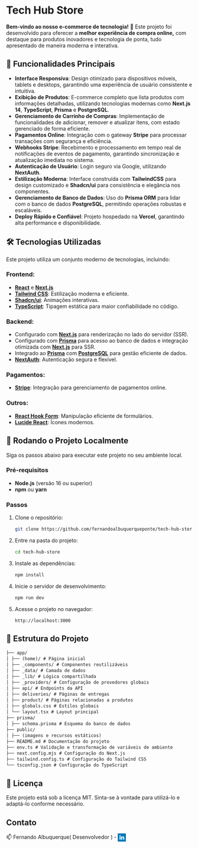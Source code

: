 # Tech Hub Store

**Bem-vindo ao nosso e-commerce de tecnologia!** 🚀 Este projeto foi desenvolvido para oferecer a **melhor experiência de compra online,** com destaque para produtos inovadores e tecnologia de ponta, tudo apresentado de maneira moderna e interativa.

## 🎨 Funcionalidades Principais

- **Interface Responsiva**: Design otimizado para dispositivos móveis, tablets e desktops, garantindo uma experiência de usuário consistente e intuitiva.
- **Exibição de Produtos**: E-commerce completo que lista produtos com informações detalhadas, utilizando tecnologias modernas como **Next.js 14**, **TypeScript**, **Prisma** e **PostgreSQL**.
- **Gerenciamento de Carrinho de Compras**: Implementação de funcionalidades de adicionar, remover e atualizar itens, com estado gerenciado de forma eficiente.
- **Pagamentos Online**: Integração com o gateway **Stripe** para processar transações com segurança e eficiência.
- **Webhooks Stripe**: Recebimento e processamento em tempo real de notificações de eventos de pagamento, garantindo sincronização e atualização imediata no sistema.
- **Autenticação de Usuário**: Login seguro via Google, utilizando **NextAuth**.
- **Estilização Moderna**: Interface construída com **TailwindCSS** para design customizado e **Shadcn/ui** para consistência e elegância nos componentes.
- **Gerenciamento de Banco de Dados**: Uso do **Prisma ORM** para lidar com o banco de dados **PostgreSQL**, permitindo operações robustas e escaláveis.
- **Deploy Rápido e Confiável**: Projeto hospedado na **Vercel**, garantindo alta performance e disponibilidade.

## 🛠️ Tecnologias Utilizadas

Este projeto utiliza um conjunto moderno de tecnologias, incluindo:

### Frontend:

- [**React**](https://reactjs.org/) e [**Next.js**](https://nextjs.org/)
- [**Tailwind CSS**](https://tailwindcss.com/): Estilização moderna e eficiente.
- [**Shadcn/ui**](https://ui.shadcn.com/): Animações interativas.
- [**TypeScript**](https://www.typescriptlang.org/): Tipagem estática para maior confiabilidade no código.

### Backend:

- Configurado com [**Next.js**](https://nextjs.org/) para renderização no lado do servidor (SSR).
- Configurado com [**Prisma**](https://www.prisma.io/) para acesso ao banco de dados e integração otimizada com [**Next.js**](https://nextjs.org/) para SSR.
- Integrado ao [**Prisma**](https://www.prisma.io/) com [**PostgreSQL**](https://www.postgresql.org/) para gestão eficiente de dados.
- [**NextAuth**](https://next-auth.js.org/): Autenticação segura e flexível.

### **Pagamentos**:

- [**Stripe**](https://stripe.com/): Integração para gerenciamento de pagamentos online.

### Outros:

- [**React Hook Form**](https://react-hook-form.com/): Manipulação eficiente de formulários.
- [**Lucide React**](https://lucide.dev/): Ícones modernos.

## 🚀 Rodando o Projeto Localmente

Siga os passos abaixo para executar este projeto no seu ambiente local.

### Pré-requisitos

- **Node.js** (versão 16 ou superior)
- **npm** ou **yarn**

### Passos

1. Clone o repositório:

   ```bash
   git clone https://github.com/fernandoalbuquerqueponte/tech-hub-store.git
   ```

2. Entre na pasta do projeto:

   ```bash
   cd tech-hub-store
   ```

3. Instale as dependências:

   ```bash
   npm install
   ```

4. Inicie o servidor de desenvolvimento:

   ```bash
   npm run dev
   ```

5. Acesse o projeto no navegador:
   ```
   http://localhost:3000
   ```

## 📂 Estrutura do Projeto

```
├── app/
│ ├── (home)/ # Página inicial
│ ├── _components/ # Componentes reutilizáveis
│ ├── _data/ # Camada de dados
│ ├── _lib/ # Lógica compartilhada
│ ├── _providers/ # Configuração de provedores globais
│ ├── api/ # Endpoints da API
│ ├── deliveries/ # Páginas de entregas
│ ├── product/ # Páginas relacionadas a produtos
│ ├── globals.css # Estilos globais
│ └── layout.tsx # Layout principal
├── prisma/
│ ├── schema.prisma # Esquema do banco de dados
├── public/
│ ├── (imagens e recursos estáticos)
├── README.md # Documentação do projeto
├── env.ts # Validação e transformação de variáveis de ambiente
├── next.config.mjs # Configuração do Next.js
├── tailwind.config.ts # Configuração do Tailwind CSS
└── tsconfig.json # Configuração do TypeScript
```

## 📝 Licença

Este projeto está sob a licença MIT. Sinta-se à vontade para utilizá-lo e adaptá-lo conforme necessário.

## Contato

<p>
	📫 Fernando Albuquerque( Desenvolvedor ) -
<a href="https://www.linkedin.com/in/fernando-albuquerque-poonte/">
  <img align="center" alt="Fernando's LinkedIn" width="22px" src="https://raw.githubusercontent.com/edent/SuperTinyIcons/master/images/svg/linkedin.svg" />
</a>
</p>
